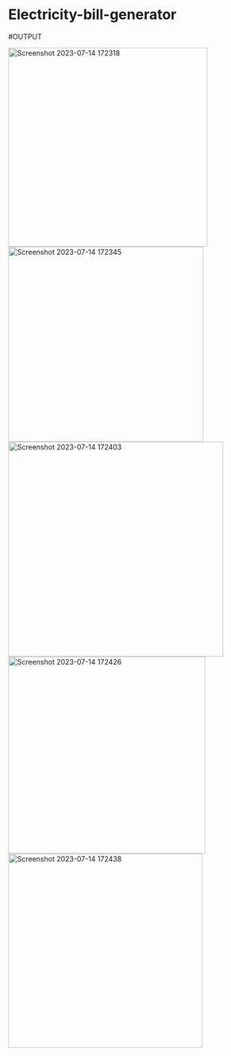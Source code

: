 # Electricity-bill-generator

#OUTPUT

<img width="401" alt="Screenshot 2023-07-14 172318" src="https://github.com/AmanRaj08/electricity-bill-generator/assets/92743622/80a8c412-25c0-41f7-9240-da5e28f67830">




<img width="393" alt="Screenshot 2023-07-14 172345" src="https://github.com/AmanRaj08/electricity-bill-generator/assets/92743622/43b63214-1d3a-4347-9492-48930d0393fa">




<img width="433" alt="Screenshot 2023-07-14 172403" src="https://github.com/AmanRaj08/electricity-bill-generator/assets/92743622/3bba566f-7143-4101-b7ef-60dbbd26bc38">




<img width="397" alt="Screenshot 2023-07-14 172426" src="https://github.com/AmanRaj08/electricity-bill-generator/assets/92743622/6756db89-e087-4a8b-b944-6163ea54cd29">




<img width="391" alt="Screenshot 2023-07-14 172438" src="https://github.com/AmanRaj08/electricity-bill-generator/assets/92743622/e560e353-d5a6-4cd2-8a13-efa81cc7bce5">

